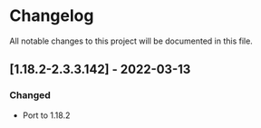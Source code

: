 # Changelog
All notable changes to this project will be documented in this file.

## [1.18.2-2.3.3.142] - 2022-03-13
### Changed
 - Port to 1.18.2
